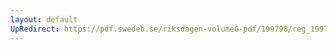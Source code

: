 ```yaml
---
layout: default
UpRedirect: https://pdf.swedeb.se/riksdagen-volumeG-pdf/199798/reg_199798/reg_199798_0191.pdf
---
```

